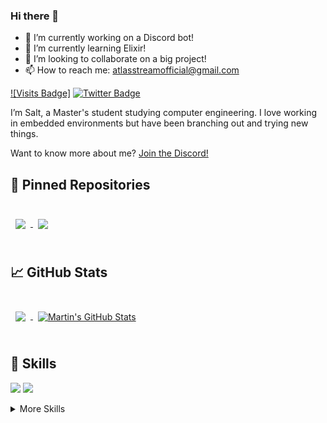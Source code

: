 ### Hi there 👋

- 🔭 I’m currently working on a Discord bot!
- 🌱 I’m currently learning Elixir!
- 👯 I’m looking to collaborate on a big project!
- 📫 How to reach me: atlasstreamofficial@gmail.com

[![Visits Badge]](https://badges.pufler.dev/visits/saltAxAtlas/saltAxAtlas)
[![Twitter Badge](https://img.shields.io/badge/Twitter-Profile-informational?style=flat&logo=twitter&logoColor=white&color=1CA2F1)](https://twitter.com/saltAxAtlas)

I’m Salt, a Master's student studying computer engineering. I love working in embedded environments but have been branching out and trying new things.

Want to know more about me? [Join the Discord!](https://discord.gg/r2uv8ATpJf)

## 📌 Pinned Repositories

<br>

<a href="https://github.com/saltAxAtlas/discord_bot">
  <img align="center" style="margin:0.5rem" src="https://github-readme-stats.vercel.app/api/pin/?username=saltAxAtlas&repo=discord_bot&title_color=ffffff&text_color=c9cacc&icon_color=4AB197&bg_color=1A2B34" />
</a>

<a href="https://github.com/saltAxAtlas/yare.io">
  <img align="center" style="margin:0.5rem" src="https://github-readme-stats.vercel.app/api/pin/?username=saltAxAtlas&repo=yare.io&title_color=ffffff&text_color=c9cacc&icon_color=4AB197&bg_color=1A2B34" />
</a>

<br>
<br>

## &#x1f4c8; GitHub Stats

<br>

<a href="https://github.com/saltAxAtlas">
  <img align="center" style="margin:0.5rem" src="https://github-readme-stats.vercel.app/api/top-langs/?username=saltAxAtlas&hide=html,css&title_color=ffffff&text_color=c9cacc&icon_color=4AB197&bg_color=1A2B34" />
</a>

<a href="https://github.com/saltAxAtlas">
  <img align="center" style="margin:0.5rem" src="https://github-readme-stats.vercel.app/api?username=saltAxAtlas&show_icons=true&line_height=27&count_private=true&title_color=ffffff&text_color=c9cacc&icon_color=4AB097&bg_color=1A2B34" alt="Martin's GitHub Stats" />
</a>

<br>
<br>

## 💼 Skills

![](https://img.shields.io/badge/Code-C-informational?style=flat&logo=C&logoColor=white&color=4AB197)
![](https://img.shields.io/badge/Code-Python-informational?style=flat&logo=Python&logoColor=white&color=4AB197)

<details>
<summary>More Skills</summary>
<br>

![](https://img.shields.io/badge/Tools-GitHub-informational?style=flat&logo=GitHub&logoColor=white&color=4AB197)
![](https://img.shields.io/badge/Tools-GitLab-informational?style=flat&logo=GitLab&logoColor=white&color=4AB197)
![](https://img.shields.io/badge/Tools-Jira-informational?style=flat&logo=Jira-Software&logoColor=white&color=4AB197)

</details>

<br>
